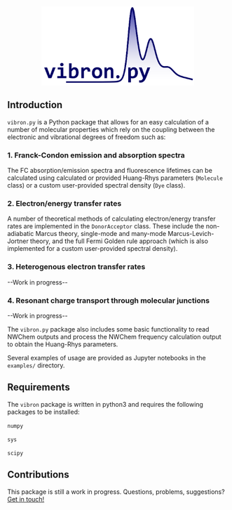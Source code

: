 <p align="center">
<img src="https://github.com/jakubks/vibron/blob/main/vibron_logo.png" width="348">
<p>
  
## Introduction

`vibron.py` is a Python package that allows for an easy calculation of a number of molecular properties which rely on the coupling between the electronic and vibrational degrees of freedom such as:

### 1. Franck-Condon emission and absorption spectra

The FC absorption/emission spectra and fluorescence lifetimes can be calculated using calculated or provided Huang-Rhys parameters (`Molecule` class) or a custom user-provided spectral density (`Dye` class).

### 2. Electron/energy transfer rates

A number of theoretical methods of calculating electron/energy transfer rates are implemented in the `DonorAcceptor` class. These include the non-adiabatic Marcus theory, single-mode and many-mode Marcus-Levich-Jortner theory, and the full Fermi Golden rule approach (which is also implemented for a custom user-provided spectral density). 

### 3. Heterogenous electron transfer rates
--Work in progress--

### 4. Resonant charge transport through molecular junctions
--Work in progress--

The `vibron.py` package also includes some basic functionality to read NWChem outputs and process the NWChem frequency calculation output to obtain the Huang-Rhys parameters.

Several examples of usage are provided as Jupyter notebooks in the `examples/` directory.

## Requirements

The `vibron` package is written in python3 and requires the following packages to be installed:

`numpy`

`sys`

`scipy`

## Contributions

This package is still a work in progress. Questions, problems, suggestions? [Get in touch!](https://sites.google.com/view/jakubksowa#h.p_Y6ozqPgyTCZb)
